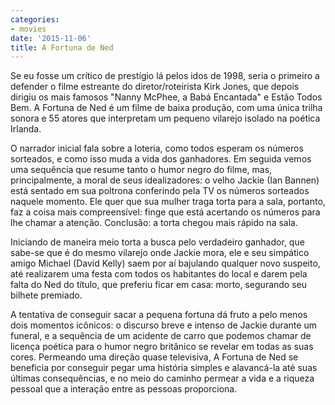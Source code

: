 ```yaml
---
categories:
- movies
date: '2015-11-06'
title: A Fortuna de Ned
---
```


Se eu fosse um crítico de prestígio lá pelos idos de 1998, seria o primeiro a defender o filme estreante do diretor/roteirista Kirk Jones, que depois dirigiu os mais famosos "Nanny McPhee, a Babá Encantada" e Estão Todos Bem. A Fortuna de Ned é um filme de baixa produção, com uma única trilha sonora e 55 atores que interpretam um pequeno vilarejo isolado na poética Irlanda.

O narrador inicial fala sobre a loteria, como todos esperam os números sorteados, e como isso muda a vida dos ganhadores. Em seguida vemos uma sequência que resume tanto o humor negro do filme, mas, principalmente, a moral de seus idealizadores: o velho Jackie (Ian Bannen) está sentado em sua poltrona conferindo pela TV os números sorteados naquele momento. Ele quer que sua mulher traga torta para a sala, portanto, faz a coisa mais compreensível: finge que está acertando os números para lhe chamar a atenção. Conclusão: a torta chegou mais rápido na sala.

Iniciando de maneira meio torta a busca pelo verdadeiro ganhador, que sabe-se que é do mesmo vilarejo onde Jackie mora, ele e seu simpático amigo Michael (David Kelly) saem por aí bajulando qualquer novo suspeito, até realizarem uma festa com todos os habitantes do local e darem pela falta do Ned do título, que preferiu ficar em casa: morto, segurando seu bilhete premiado.

A tentativa de conseguir sacar a pequena fortuna dá fruto a pelo menos dois momentos icônicos: o discurso breve e intenso de Jackie durante um funeral, e a sequência de um acidente de carro que podemos chamar de licença poética para o humor negro britânico se revelar em todas as suas cores. Permeando uma direção quase televisiva, A Fortuna de Ned se beneficia por conseguir pegar uma história simples e alavancá-la até suas últimas consequências, e no meio do caminho permear a vida e a riqueza pessoal que a interação entre as pessoas proporciona.